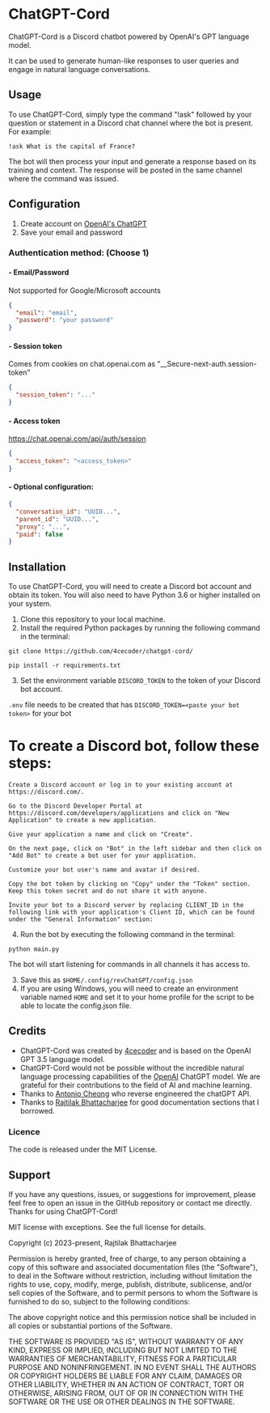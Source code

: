 # ChatGPT-Cord

ChatGPT-Cord is a Discord chatbot powered by OpenAI's GPT language model.

It can be used to generate human-like responses to user queries and engage in natural language conversations.

## Usage

To use ChatGPT-Cord, simply type the command "!ask" followed by your question or statement in a Discord chat channel where the bot is present. For example:

 `!ask What is the capital of France?`

The bot will then process your input and generate a response based on its training and context. The response will be posted in the same channel where the command was issued.

## Configuration

1. Create account on [OpenAI's ChatGPT](https://chat.openai.com/)
2. Save your email and password

### Authentication method: (Choose 1)
#### - Email/Password
Not supported for Google/Microsoft accounts
```json
{
  "email": "email",
  "password": "your password"
}
```
#### - Session token
Comes from cookies on chat.openai.com as "__Secure-next-auth.session-token"

```json
{
  "session_token": "..."
}
```
#### - Access token
https://chat.openai.com/api/auth/session
```json
{
  "access_token": "<access_token>"
}
```

#### - Optional configuration:

```json
{
  "conversation_id": "UUID...",
  "parent_id": "UUID...",
  "proxy": "...",
  "paid": false
}
```

## Installation

To use ChatGPT-Cord, you will need to create a Discord bot account and obtain its token. You will also need to have Python 3.6 or higher installed on your system.

1. Clone this repository to your local machine.
2. Install the required Python packages by running the following command in the terminal:

`git clone https://github.com/4cecoder/chatgpt-cord/`

`pip install -r requirements.txt`


3. Set the environment variable `DISCORD_TOKEN` to the token of your Discord bot account.

`.env` file needs to be created that has `DISCORD_TOKEN=<paste your bot token>` for your bot


# To create a Discord bot, follow these steps:

    Create a Discord account or log in to your existing account at https://discord.com/.

    Go to the Discord Developer Portal at https://discord.com/developers/applications and click on "New Application" to create a new application.

    Give your application a name and click on "Create".

    On the next page, click on "Bot" in the left sidebar and then click on "Add Bot" to create a bot user for your application.

    Customize your bot user's name and avatar if desired.

    Copy the bot token by clicking on "Copy" under the "Token" section. Keep this token secret and do not share it with anyone.

    Invite your bot to a Discord server by replacing CLIENT_ID in the following link with your application's Client ID, which can be found under the "General Information" section:


4. Run the bot by executing the following command in the terminal:

`python main.py`

The bot will start listening for commands in all channels it has access to.



3. Save this as `$HOME/.config/revChatGPT/config.json`
4. If you are using Windows, you will need to create an environment variable named ```HOME``` and set it to your home profile for the script to be able to locate the config.json file.

## Credits

- ChatGPT-Cord was created by [4cecoder](https://github.com/4cecoder/) and is based on the OpenAI GPT 3.5 language model. 
- ChatGPT-Cord would not be possible without the incredible natural language processing capabilities of the [OpenAI](https://openai.com/) ChatGPT model. We are grateful for their contributions to the field of AI and machine learning.
- Thanks to [Antonio Cheong](https://github.com/acheong08) who reverse engineered the chatGPT API.
- Thanks to [Rajtilak Bhattacharjee](https://github.com/rajtilakjee) for good documentation sections that I borrowed.
### Licence
The code is released under the MIT License.

## Support

If you have any questions, issues, or suggestions for improvement, please feel free to open an issue in the GitHub repository or contact me directly. Thanks for using ChatGPT-Cord!

MIT license with exceptions. See the full license for details.

Copyright (c) 2023-present, Rajtilak Bhattacharjee

Permission is hereby granted, free of charge, to any person obtaining a copy of this software and associated documentation files (the "Software"), to deal in the Software without restriction, including without limitation the rights to use, copy, modify, merge, publish, distribute, sublicense, and/or sell copies of the Software, and to permit persons to whom the Software is furnished to do so, subject to the following conditions:

The above copyright notice and this permission notice shall be included in all copies or substantial portions of the Software.

THE SOFTWARE IS PROVIDED "AS IS", WITHOUT WARRANTY OF ANY KIND, EXPRESS OR IMPLIED, INCLUDING BUT NOT LIMITED TO THE WARRANTIES OF MERCHANTABILITY, FITNESS FOR A PARTICULAR PURPOSE AND NONINFRINGEMENT. IN NO EVENT SHALL THE AUTHORS OR COPYRIGHT HOLDERS BE LIABLE FOR ANY CLAIM, DAMAGES OR OTHER LIABILITY, WHETHER IN AN ACTION OF CONTRACT, TORT OR OTHERWISE, ARISING FROM, OUT OF OR IN CONNECTION WITH THE SOFTWARE OR THE USE OR OTHER DEALINGS IN THE SOFTWARE.
